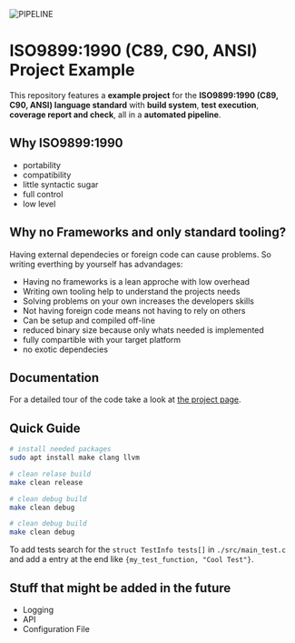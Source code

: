   ![PIPELINE](https://github.com/Felix-Quehl/c89-project-template/workflows/Continuous%20Integration/badge.svg?branch=main&event=push)

# ISO9899:1990 (C89, C90, ANSI) Project Example

This repository features a **example project** for the **ISO9899:1990 (C89, C90, ANSI) language standard** with **build system**, **test execution**, **coverage report and check**, all in a **automated pipeline**.

## Why ISO9899:1990

* portability
* compatibility
* little syntactic sugar
* full control
* low level

## Why no Frameworks and only standard tooling?

Having external dependecies or foreign code can cause problems.
So writing everthing by yourself has advandages:

* Having no frameworks is a lean approche with low overhead
* Writing own tooling help to understand the projects needs
* Solving problems on your own increases the developers skills
* Not having foreign code means not having to rely on others
* Can be setup and compiled off-line
* reduced binary size because only whats needed is implemented
* fully compartible with your target platform
* no exotic dependecies

## Documentation

For a detailed tour of the code take a look at [the project page](https://felix-quehl.github.io/c-project-template/).

## Quick Guide

```bash
# install needed packages
sudo apt install make clang llvm

# clean relase build
make clean release

# clean debug build
make clean debug

# clean debug build
make clean debug
```

To add tests search for the `struct TestInfo tests[]`  in `./src/main_test.c` and add a entry at the end like `{my_test_function, "Cool Test"}`.

## Stuff that might be added in the future

* Logging
* API
* Configuration File
